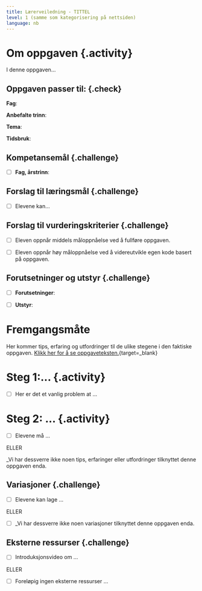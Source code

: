 ```yaml
---
title: Lærerveiledning - TITTEL
level: 1 (samme som kategorisering på nettsiden)
language: nb
---
```


# Om oppgaven {.activity}
I denne oppgaven...


## Oppgaven passer til: {.check}
 __Fag__: 

__Anbefalte trinn__:

__Tema__: 

__Tidsbruk__: 


## Kompetansemål {.challenge}

- [ ]  __Fag, årstrinn__: 


## Forslag til læringsmål {.challenge}

- [ ]  Elevene kan...


## Forslag til vurderingskriterier {.challenge}

- [ ] Eleven oppnår middels måloppnåelse ved å fullføre oppgaven.
- [ ] Eleven oppnår høy måloppnåelse ved å videreutvikle egen kode basert på oppgaven. 


## Forutsetninger og utstyr {.challenge}
- [ ]  __Forutsetninger__: 

- [ ]  __Utstyr__: 


# Fremgangsmåte
Her kommer tips, erfaring og utfordringer til de ulike stegene i den faktiske oppgaven. [Klikk her for å se oppgaveteksten.](../OPPGAVENAVN/OPPGAVENAVN.html){target=_blank}

# Steg 1:... {.activity}
- [ ]  Her er det et vanlig problem at ...

# Steg 2: ... {.activity}
- [ ]  Elevene må ...

ELLER

_Vi har dessverre ikke noen tips, erfaringer eller utfordringer tilknyttet denne oppgaven enda.

## Variasjoner {.challenge}
- [ ]  Elevene kan lage ...

ELLER
- [ ]  _Vi har dessverre ikke noen variasjoner tilknyttet denne oppgaven enda.

## Eksterne ressurser {.challenge}
- [ ] Introduksjonsvideo om …

ELLER
- [ ] Foreløpig ingen eksterne ressurser ...